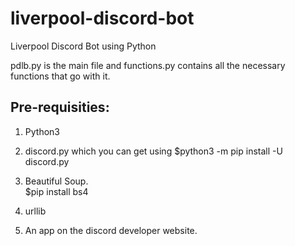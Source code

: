 # liverpool-discord-bot
Liverpool Discord Bot using Python


pdlb.py is the main file and functions.py contains all the necessary functions that go with it. 


Pre-requisities:
---------------

1. Python3

2. discord.py which you can get using 
    $python3 -m pip install -U discord.py

3. Beautiful Soup.   
    $pip install bs4

4. urllib

5. An app on the discord developer website.
